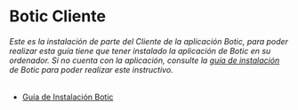 # Botic Cliente

###### Este es la instalación de parte del Cliente de la aplicación Botic, para poder realizar esta guía tiene que tener instalado la aplicación de Botic en su ordenador. Si no cuenta con la aplicación, consulte la [guía de instalación](https://github.com/Luisgc98/Boticenv1/blob/main/README.md) de Botic para poder realizar este instructivo.
  - [Guía de Instalación Botic](https://github.com/Luisgc98/Boticenv1/blob/main/README.md)
